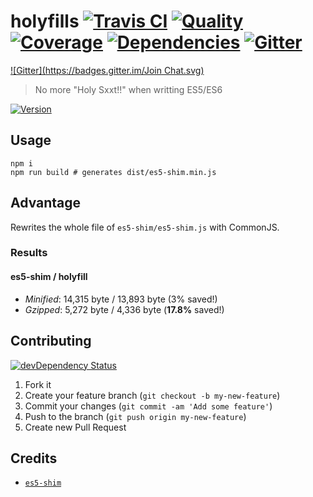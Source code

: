 # holyfills [![Travis CI][travis-image]][travis-url] [![Quality][codeclimate-image]][codeclimate-url] [![Coverage][coveralls-image]][coveralls-url] [![Dependencies][gemnasium-image]][gemnasium-url] [![Gitter][gitter-image]][gitter-url]
[![Gitter](https://badges.gitter.im/Join Chat.svg)](https://gitter.im/tomchentw/holyfills?utm_source=badge&utm_medium=badge&utm_campaign=pr-badge&utm_content=badge)
> No more "Holy Sxxt!!" when writting ES5/ES6

[![Version][npm-image]][npm-url]


## Usage

```shell
npm i
npm run build # generates dist/es5-shim.min.js
```


## Advantage

Rewrites the whole file of `es5-shim/es5-shim.js` with CommonJS.

### Results

#### es5-shim / holyfill

* *Minified*: 14,315 byte / 13,893 byte (3% saved!)
* *Gzipped*: 5,272 byte / 4,336 byte (**17.8%** saved!)


## Contributing

[![devDependency Status][david-dm-image]][david-dm-url]

1. Fork it
2. Create your feature branch (`git checkout -b my-new-feature`)
3. Commit your changes (`git commit -am 'Add some feature'`)
4. Push to the branch (`git push origin my-new-feature`)
5. Create new Pull Request


## Credits

* [`es5-shim`](https://github.com/es-shims/es5-shim)


[npm-image]: https://img.shields.io/npm/v/holyfills.svg?style=flat-square
[npm-url]: https://www.npmjs.org/package/holyfills

[travis-image]: https://img.shields.io/travis/tomchentw/holyfills.svg?style=flat-square
[travis-url]: https://travis-ci.org/tomchentw/holyfills
[codeclimate-image]: https://img.shields.io/codeclimate/github/tomchentw/holyfills.svg?style=flat-square
[codeclimate-url]: https://codeclimate.com/github/tomchentw/holyfills
[coveralls-image]: https://img.shields.io/coveralls/tomchentw/holyfills.svg?style=flat-square
[coveralls-url]: https://coveralls.io/r/tomchentw/holyfills
[gemnasium-image]: https://img.shields.io/gemnasium/tomchentw/holyfills.svg?style=flat-square
[gemnasium-url]: https://gemnasium.com/tomchentw/holyfills
[gitter-image]: https://badges.gitter.im/Join%20Chat.svg
[gitter-url]: https://gitter.im/tomchentw/holyfills?utm_source=badge&utm_medium=badge&utm_campaign=pr-badge&utm_content=badge
[david-dm-image]: https://img.shields.io/david/dev/tomchentw/holyfills.svg?style=flat-square
[david-dm-url]: https://david-dm.org/tomchentw/holyfills#info=devDependencies
